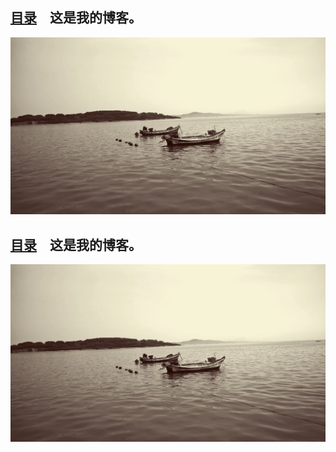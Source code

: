 <!-- 这是主页文件 -->
## [目录](catalogue.md)　这是我的博客。
![](images/Sea.webp)


<html xml:lang="en" xmlns="http://www.w3.org/1999/xhtml">
    <head>
		<title>HdmingYHHHHH</title>
    </head>
    <body>
<h2><a href="catalogue.md">目录</a>　这是我的博客。</h2>

<p><img alt="" src="images/Sea.webp"/></p>
    </body>
</html>
